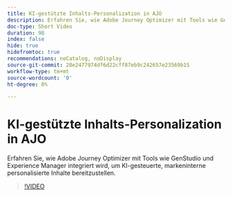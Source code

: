 ```yaml
---
title: KI-gestützte Inhalts-Personalization in AJO
description: Erfahren Sie, wie Adobe Journey Optimizer mit Tools wie GenStudio und Experience Manager integriert wird, um KI-gesteuerte, markeninterne personalisierte Inhalte bereitzustellen.
doc-type: Short Video
duration: 98
index: false
hide: true
hidefromtoc: true
recommendations: noCatalog, noDisplay
source-git-commit: 28e2477974df6d22cff87eb9c242657e23569b15
workflow-type: tm+mt
source-wordcount: '0'
ht-degree: 0%

---
```



# KI-gestützte Inhalts-Personalization in AJO

Erfahren Sie, wie Adobe Journey Optimizer mit Tools wie GenStudio und Experience Manager integriert wird, um KI-gesteuerte, markeninterne personalisierte Inhalte bereitzustellen.

<!-- 62_S520_3442520_97_aipowered-content-personalization-in-ajo -->
>[!VIDEO](https://video.tv.adobe.com/v/3458183/?learn=on&enablevpops=true)
